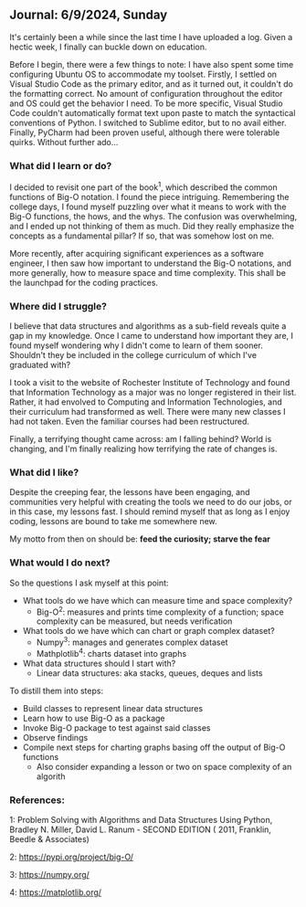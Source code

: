 ## Journal: 6/9/2024, Sunday

It's certainly been a while since the last time I have uploaded a log. Given a hectic week, I finally can buckle down on education. 

Before I begin, there were a few things to note: I have also spent some time configuring Ubuntu OS to accommodate my toolset. Firstly, I settled on Visual Studio Code as the primary editor, and as it turned out, it couldn't do the formatting correct. No amount of configuration throughout the editor and OS could get the behavior I need. To be more specific, Visual Studio Code couldn't automatically format text upon paste to match the syntactical conventions of Python. I switched to Sublime editor, but to no avail either. Finally, PyCharm had been proven useful, although there were tolerable quirks. Without further ado...

### What did I learn or do?
I decided to revisit one part of the book<sup>1</sup>, which described the common functions of Big-O notation. I found the piece intriguing. Remembering the college days, I found myself puzzling over what it means to work with the Big-O functions, the hows, and the whys. The confusion was overwhelming, and I ended up not thinking of them as much. Did they really emphasize the concepts as a fundamental pillar? If so, that was
somehow lost on me. 

More recently, after acquiring significant experiences as a software engineer, I then saw how important to understand the Big-O notations, and more generally, how to measure space and time complexity. This shall be the launchpad for the coding practices.

### Where did I struggle?
I believe that data structures and algorithms as a sub-field reveals quite a gap in my knowledge. Once I came to understand how important they are, I found myself wondering why I didn't come to learn of them sooner. Shouldn't they be included in the college curriculum of which I've graduated with? 

I took a visit to the website of Rochester Institute of Technology and found that Information Technology as a major was no longer registered in their list. Rather, it had envolved 
to Computing and Information Technologies, and their curriculum had transformed as well. There were many new classes I had not taken. Even the familiar courses had been restructured. 

Finally, a terrifying thought came across: am I falling behind? World is changing, and I'm finally realizing how terrifying the rate of changes is. 

### What did I like?

Despite the creeping fear, the lessons have been engaging, and communities very helpful with creating the tools we need to do our jobs, or in this case, my lessons fast. I should remind myself that as long as I enjoy coding, lessons are bound to take me somewhere new. 

My motto from then on should be: <b>feed the curiosity; starve the fear</b>

### What would I do next?

So the questions I ask myself at this point:

- What tools do we have which can measure time and space complexity?
  - Big-O<sup>2</sup>: measures and prints time complexity of a function; space complexity can be measured, but needs
    verification
- What tools do we have which can chart or graph complex dataset?
  - Numpy<sup>3</sup>: manages and generates complex dataset
  - Mathplotlib<sup>4</sup>: charts dataset into graphs
- What data structures should I start with?
  - Linear data structures: aka stacks, queues, deques and lists

To distill them into steps:
  - Build classes to represent linear data structures
  - Learn how to use Big-O as a package
  - Invoke Big-O package to test against said classes
  - Observe findings
  - Compile next steps for charting graphs basing off the output of Big-O functions
    - Also consider expanding a lesson or two on space complexity of an algorith

### References:

1: Problem Solving with Algorithms and Data Structures Using Python, Bradley N. Miller, David L. Ranum -  SECOND EDITION (
2011, Franklin, Beedle & Associates)

2: https://pypi.org/project/big-O/

3: https://numpy.org/

4: https://matplotlib.org/